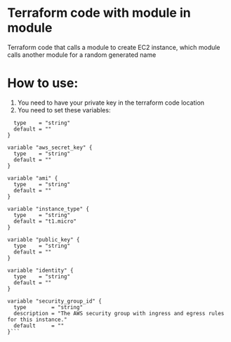 # Terraform code with module in module

Terraform code that calls a module to create EC2 instance, which module calls another module for a random generated name

# How to use:
1. You need to have your private key in the terraform code location
2. You need to set these variables:

```variable "aws_access_key" {
  type    = "string"
  default = ""
}

variable "aws_secret_key" {
  type    = "string"
  default = ""
}

variable "ami" {
  type    = "string"
  default = ""
}

variable "instance_type" {
  type    = "string"
  default = "t1.micro"
}

variable "public_key" {
  type    = "string"
  default = ""
}

variable "identity" {
  type    = "string"
  default = ""
}

variable "security_group_id" {
  type        = "string"
  description = "The AWS security group with ingress and egress rules for this instance."
  default     = ""
}```
